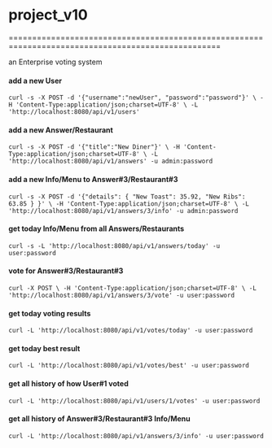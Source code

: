 # project_v10
===================================================================================================

an Enterprise voting system

#### add a new User
`curl -s -X POST -d '{"username":"newUser", "password":"password"}' \
-H 'Content-Type:application/json;charset=UTF-8' \
-L 'http://localhost:8080/api/v1/users'`

#### add a new Answer/Restaurant
`curl -s -X POST -d '{"title":"New Diner"}' \
-H 'Content-Type:application/json;charset=UTF-8' \
-L 'http://localhost:8080/api/v1/answers' -u admin:password`

#### add a new Info/Menu to Answer#3/Restaurant#3
`curl -s -X POST -d '{"details": { "New Toast": 35.92, "New Ribs": 63.85 } }' \
-H 'Content-Type:application/json;charset=UTF-8' \
-L 'http://localhost:8080/api/v1/answers/3/info' -u admin:password`

#### get today Info/Menu from all Answers/Restaurants
`curl -s -L 'http://localhost:8080/api/v1/answers/today' -u user:password`

#### vote for Answer#3/Restaurant#3
`curl -X POST \
-H 'Content-Type:application/json;charset=UTF-8' \
-L 'http://localhost:8080/api/v1/answers/3/vote' -u user:password`

#### get today voting results
`curl -L 'http://localhost:8080/api/v1/votes/today' -u user:password`

#### get today best result
`curl -L 'http://localhost:8080/api/v1/votes/best' -u user:password`

#### get all history of how User#1 voted
`curl -L 'http://localhost:8080/api/v1/users/1/votes' -u user:password`

#### get all history of Answer#3/Restaurant#3 Info/Menu
`curl -L 'http://localhost:8080/api/v1/answers/3/info' -u user:password`
